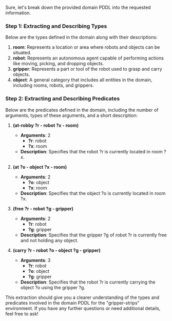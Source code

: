 Sure, let's break down the provided domain PDDL into the requested information.

### Step 1: Extracting and Describing Types
Below are the types defined in the domain along with their descriptions:

1. **room**: Represents a location or area where robots and objects can be situated.
2. **robot**: Represents an autonomous agent capable of performing actions like moving, picking, and dropping objects.
3. **gripper**: Represents a part or tool of the robot used to grasp and carry objects.
4. **object**: A general category that includes all entities in the domain, including rooms, robots, and grippers.

### Step 2: Extracting and Describing Predicates
Below are the predicates defined in the domain, including the number of arguments, types of these arguments, and a short description:

1. **(at-robby ?r - robot ?x - room)**
   - **Arguments**: 2
     - **?r**: robot
     - **?x**: room
   - **Description**: Specifies that the robot ?r is currently located in room ?x.

2. **(at ?o - object ?x - room)**
   - **Arguments**: 2
     - **?o**: object
     - **?x**: room
   - **Description**: Specifies that the object ?o is currently located in room ?x.

3. **(free ?r - robot ?g - gripper)**
   - **Arguments**: 2
     - **?r**: robot
     - **?g**: gripper
   - **Description**: Specifies that the gripper ?g of robot ?r is currently free and not holding any object.

4. **(carry ?r - robot ?o - object ?g - gripper)**
   - **Arguments**: 3
     - **?r**: robot
     - **?o**: object
     - **?g**: gripper
   - **Description**: Specifies that the robot ?r is currently carrying the object ?o using the gripper ?g.

This extraction should give you a clearer understanding of the types and predicates involved in the domain PDDL for the "gripper-strips" environment. If you have any further questions or need additional details, feel free to ask!